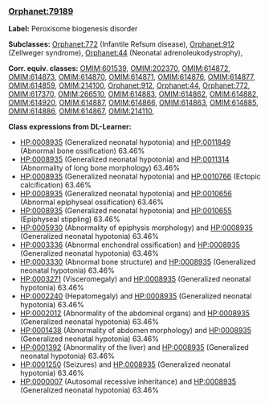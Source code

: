 
### [Orphanet:79189](http://www.orpha.net/ORDO/Orphanet_79189)
**Label:** Peroxisome biogenesis disorder

**Subclasses:** [Orphanet:772](http://www.orpha.net/ORDO/Orphanet_772) (Infantile Refsum disease), [Orphanet:912](http://www.orpha.net/ORDO/Orphanet_912) (Zellweger syndrome), [Orphanet:44](http://www.orpha.net/ORDO/Orphanet_44) (Neonatal adrenoleukodystrophy), 

**Corr. equiv. classes:** [OMIM:601539](http://purl.obolibrary.org/obo/OMIM_601539), [OMIM:202370](http://purl.obolibrary.org/obo/OMIM_202370), [OMIM:614872](http://purl.obolibrary.org/obo/OMIM_614872), [OMIM:614873](http://purl.obolibrary.org/obo/OMIM_614873), [OMIM:614870](http://purl.obolibrary.org/obo/OMIM_614870), [OMIM:614871](http://purl.obolibrary.org/obo/OMIM_614871), [OMIM:614876](http://purl.obolibrary.org/obo/OMIM_614876), [OMIM:614877](http://purl.obolibrary.org/obo/OMIM_614877), [OMIM:614859](http://purl.obolibrary.org/obo/OMIM_614859), [OMIM:214100](http://purl.obolibrary.org/obo/OMIM_214100), [Orphanet:912](http://www.orpha.net/ORDO/Orphanet_912), [Orphanet:44](http://www.orpha.net/ORDO/Orphanet_44), [Orphanet:772](http://www.orpha.net/ORDO/Orphanet_772), [OMIM:617370](http://purl.obolibrary.org/obo/OMIM_617370), [OMIM:266510](http://purl.obolibrary.org/obo/OMIM_266510), [OMIM:614883](http://purl.obolibrary.org/obo/OMIM_614883), [OMIM:614862](http://purl.obolibrary.org/obo/OMIM_614862), [OMIM:614882](http://purl.obolibrary.org/obo/OMIM_614882), [OMIM:614920](http://purl.obolibrary.org/obo/OMIM_614920), [OMIM:614887](http://purl.obolibrary.org/obo/OMIM_614887), [OMIM:614866](http://purl.obolibrary.org/obo/OMIM_614866), [OMIM:614863](http://purl.obolibrary.org/obo/OMIM_614863), [OMIM:614885](http://purl.obolibrary.org/obo/OMIM_614885), [OMIM:614886](http://purl.obolibrary.org/obo/OMIM_614886), [OMIM:614867](http://purl.obolibrary.org/obo/OMIM_614867), [OMIM:214110](http://purl.obolibrary.org/obo/OMIM_214110), 

**Class expressions from DL-Learner:**

- [HP:0008935](http://purl.obolibrary.org/obo/HP_0008935) (Generalized neonatal hypotonia) and [HP:0011849](http://purl.obolibrary.org/obo/HP_0011849) (Abnormal bone ossification) 63.46%
- [HP:0008935](http://purl.obolibrary.org/obo/HP_0008935) (Generalized neonatal hypotonia) and [HP:0011314](http://purl.obolibrary.org/obo/HP_0011314) (Abnormality of long bone morphology) 63.46%
- [HP:0008935](http://purl.obolibrary.org/obo/HP_0008935) (Generalized neonatal hypotonia) and [HP:0010766](http://purl.obolibrary.org/obo/HP_0010766) (Ectopic calcification) 63.46%
- [HP:0008935](http://purl.obolibrary.org/obo/HP_0008935) (Generalized neonatal hypotonia) and [HP:0010656](http://purl.obolibrary.org/obo/HP_0010656) (Abnormal epiphyseal ossification) 63.46%
- [HP:0008935](http://purl.obolibrary.org/obo/HP_0008935) (Generalized neonatal hypotonia) and [HP:0010655](http://purl.obolibrary.org/obo/HP_0010655) (Epiphyseal stippling) 63.46%
- [HP:0005930](http://purl.obolibrary.org/obo/HP_0005930) (Abnormality of epiphysis morphology) and [HP:0008935](http://purl.obolibrary.org/obo/HP_0008935) (Generalized neonatal hypotonia) 63.46%
- [HP:0003336](http://purl.obolibrary.org/obo/HP_0003336) (Abnormal enchondral ossification) and [HP:0008935](http://purl.obolibrary.org/obo/HP_0008935) (Generalized neonatal hypotonia) 63.46%
- [HP:0003330](http://purl.obolibrary.org/obo/HP_0003330) (Abnormal bone structure) and [HP:0008935](http://purl.obolibrary.org/obo/HP_0008935) (Generalized neonatal hypotonia) 63.46%
- [HP:0003271](http://purl.obolibrary.org/obo/HP_0003271) (Visceromegaly) and [HP:0008935](http://purl.obolibrary.org/obo/HP_0008935) (Generalized neonatal hypotonia) 63.46%
- [HP:0002240](http://purl.obolibrary.org/obo/HP_0002240) (Hepatomegaly) and [HP:0008935](http://purl.obolibrary.org/obo/HP_0008935) (Generalized neonatal hypotonia) 63.46%
- [HP:0002012](http://purl.obolibrary.org/obo/HP_0002012) (Abnormality of the abdominal organs) and [HP:0008935](http://purl.obolibrary.org/obo/HP_0008935) (Generalized neonatal hypotonia) 63.46%
- [HP:0001438](http://purl.obolibrary.org/obo/HP_0001438) (Abnormality of abdomen morphology) and [HP:0008935](http://purl.obolibrary.org/obo/HP_0008935) (Generalized neonatal hypotonia) 63.46%
- [HP:0001392](http://purl.obolibrary.org/obo/HP_0001392) (Abnormality of the liver) and [HP:0008935](http://purl.obolibrary.org/obo/HP_0008935) (Generalized neonatal hypotonia) 63.46%
- [HP:0001250](http://purl.obolibrary.org/obo/HP_0001250) (Seizures) and [HP:0008935](http://purl.obolibrary.org/obo/HP_0008935) (Generalized neonatal hypotonia) 63.46%
- [HP:0000007](http://purl.obolibrary.org/obo/HP_0000007) (Autosomal recessive inheritance) and [HP:0008935](http://purl.obolibrary.org/obo/HP_0008935) (Generalized neonatal hypotonia) 63.46%


